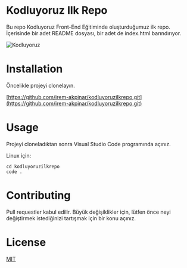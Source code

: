 # Kodluyoruz Ilk Repo
Bu repo Kodluyoruz Front-End Eğitiminde oluşturduğumuz ilk repo. İçerisinde bir adet README dosyası, bir adet de index.html barındırıyor.

![Kodluyoruz]("C:\Users\MONSTER\Desktop\Screenshot_2.png")

# Installation
Öncelikle projeyi clonelayın.

[https://github.com/irem-akpinar/kodluyoruzilkrepo.git](https://github.com/irem-akpinar/kodluyoruzilkrepo.git)

# Usage
Projeyi cloneladıktan sonra Visual Studio Code programında açınız.

Linux için:

```
cd kodluyoruzilkrepo
code .
```
# Contributing
Pull requestler kabul edilir. Büyük değişiklikler için, lütfen önce neyi değiştirmek istediğinizi tartışmak için bir konu açınız.

# License
[MIT](https://choosealicense.com/licenses/mit/)